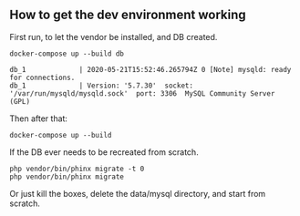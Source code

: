

## How to get the dev environment working

First run, to let the vendor be installed, and DB created.

```
docker-compose up --build db
```

```
db_1             | 2020-05-21T15:52:46.265794Z 0 [Note] mysqld: ready for connections.
db_1             | Version: '5.7.30'  socket: '/var/run/mysqld/mysqld.sock'  port: 3306  MySQL Community Server (GPL)
```

Then after that:

```
docker-compose up --build 
```

If the DB ever needs to be recreated from scratch.

```
php vendor/bin/phinx migrate -t 0
php vendor/bin/phinx migrate
```

Or just kill the boxes, delete the data/mysql directory, and start from scratch.